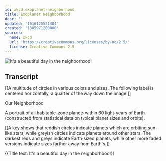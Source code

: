 ```yaml
---
id: xkcd.exoplanet-neighborhood
title: Exoplanet Neighborhood
desc: ''
updated: '1616125521404'
created: '1385971200000'
sources:
  name: xkcd
  url: 'https://creativecommons.org/licenses/by-nc/2.5/'
  license: Creative Commons 2.5
---
```

![It's a beautiful day in the neighborhood!](https://imgs.xkcd.com/comics/exoplanet_neighborhood.png)

## Transcript
[[A multitude of circles in various colors and sizes. The following label is centered horizontally, a quarter of the way down the image.]]

Our Neighborhood

A portrait of all habitable-zone planets within 60 light-years of Earth (constructed from statistical data on typical planet sizes and orbits).

[[A key shows that reddish circles indicate planets which are orbiting sun-like stars, while greyish circles indicate planets around other stars. The darkest reds and greys indicate Earth-sized planets, while other more faded versions indicate sizes farther away from Earth's.]]

{{Title text: It's a beautiful day in the neighborhood!}}
